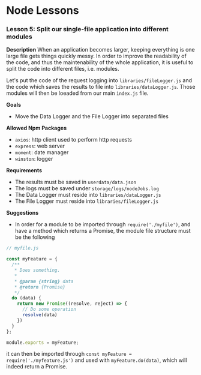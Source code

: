 # Node Lessons

### Lesson 5: Split our single-file application into different modules

**Description**
When an application becomes larger, keeping everything is one large file gets things quickly messy.
In order to improve the readability of the code, and thus the maintenability of the whole application, it is useful to split the code into different files, i.e. modules.

Let's put the code of the request logging into `libraries/fileLogger.js` and the code which saves the results to file into `libraries/dataLogger.js`.
Those modules will then be loeaded from our main `index.js` file.

**Goals**
- Move the Data Logger and the File Logger into separated files

**Allowed Npm Packages**
- `axios`: http client used to perform http requests
- `express`: web server
- `moment`: date manager
- `winston`: logger

**Requirements**
- The results must be saved in `userdata/data.json`
- The logs must be saved under `storage/logs/nodeJobs.log`
- The Data Logger must reside into `libraries/dataLogger.js`
- The File Logger must reside into `libraries/fileLogger.js`

**Suggestions**
- In order for a module to be imported through `require('./myfile')`, and have a method which returns a Promise, the module file structure must be the following

```js
// myfile.js

const myFeature = {
  /**
   * Does something.
   *
   * @param {string} data
   * @return {Promise}
   */
  do (data) {
    return new Promise((resolve, reject) => {
      // Do some operation
      resolve(data)
    })
  }
};

module.exports = myFeature;
```

it can then be imported through `const myFeature = require('./myfeature.js')` and used with `myFeature.do(data)`, which will indeed return a Promise.

